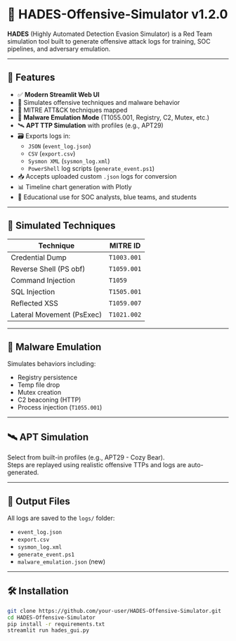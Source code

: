 # 🎯 HADES-Offensive-Simulator v1.2.0

**HADES** (Highly Automated Detection Evasion Simulator) is a Red Team simulation tool built to generate offensive attack logs for training, SOC pipelines, and adversary emulation.

---

## 🚀 Features

- ✅ **Modern Streamlit Web UI**
- 🧰 Simulates offensive techniques and malware behavior
- 🧬 MITRE ATT&CK techniques mapped
- 🧪 **Malware Emulation Mode** (T1055.001, Registry, C2, Mutex, etc.)
- 🛰️ **APT TTP Simulation** with profiles (e.g., APT29)
- 🗃️ Exports logs in:
  - `JSON` (`event_log.json`)
  - `CSV` (`export.csv`)
  - `Sysmon XML` (`sysmon_log.xml`)
  - `PowerShell` log scripts (`generate_event.ps1`)
- 📥 Accepts uploaded custom `.json` logs for conversion
- 📊 Timeline chart generation with Plotly
- 🧠 Educational use for SOC analysts, blue teams, and students

---

## 🔬 Simulated Techniques

| Technique                | MITRE ID      |
|--------------------------|---------------|
| Credential Dump          | `T1003.001`   |
| Reverse Shell (PS obf)   | `T1059.001`   |
| Command Injection        | `T1059`       |
| SQL Injection            | `T1505.001`   |
| Reflected XSS            | `T1059.007`   |
| Lateral Movement (PsExec)| `T1021.002`   |

---

## 🧪 Malware Emulation

Simulates behaviors including:
- Registry persistence
- Temp file drop
- Mutex creation
- C2 beaconing (HTTP)
- Process injection (`T1055.001`)

---

## 🛰️ APT Simulation

Select from built-in profiles (e.g., APT29 - Cozy Bear).  
Steps are replayed using realistic offensive TTPs and logs are auto-generated.

---

## 📂 Output Files

All logs are saved to the `logs/` folder:

- `event_log.json`
- `export.csv`
- `sysmon_log.xml`
- `generate_event.ps1`
- `malware_emulation.json` (new)

---

## 🛠️ Installation

```bash
git clone https://github.com/your-user/HADES-Offensive-Simulator.git
cd HADES-Offensive-Simulator
pip install -r requirements.txt
streamlit run hades_gui.py

 



